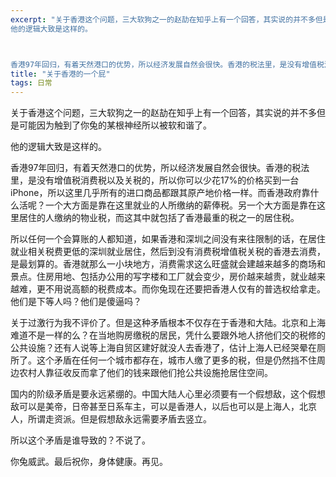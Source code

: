 ```yaml
---
excerpt: "关于香港这个问题，三大软狗之一的赵劼在知乎上有一个回答，其实说的并不多但是可能因为触到了你兔的某根神经所以被软和谐了。<br>
他的逻辑大致是这样的。



香港97年回归，有着天然港口的优势，所以经济发展自然会很快。香港的税法里，是没有增值税消费税以及关税的，所以你可以少花17%的价格买到一台iPhone，所以这里几乎所有的进口商品都跟其原产地价格一样。而香港政府靠什么活呢？一个大方面是靠在这里就业的人所缴纳的薪俸税。另一个大方面是靠在这里居住的人缴纳的物业税，而这其中就包括了香港最重的税之一的居住税。"
title: "关于香港的一个屁"
tags: 日常
---
```


关于香港这个问题，三大软狗之一的赵劼在知乎上有一个回答，其实说的并不多但是可能因为触到了你兔的某根神经所以被软和谐了。

他的逻辑大致是这样的。

香港97年回归，有着天然港口的优势，所以经济发展自然会很快。香港的税法里，是没有增值税消费税以及关税的，所以你可以少花17%的价格买到一台iPhone，所以这里几乎所有的进口商品都跟其原产地价格一样。而香港政府靠什么活呢？一个大方面是靠在这里就业的人所缴纳的薪俸税。另一个大方面是靠在这里居住的人缴纳的物业税，而这其中就包括了香港最重的税之一的居住税。

所以任何一个会算账的人都知道，如果香港和深圳之间没有来往限制的话，在居住就业相关税费更低的深圳就业居住，然后到没有消费税增值税关税的香港去消费，是最划算的。香港就那么一小块地方，消费需求这么旺盛就会建越来越多的商场和景点。住房用地、包括办公用的写字楼和工厂就会变少，房价越来越贵，就业越来越难，更不用说高额的税费成本。而你兔现在还要把香港人仅有的普选权给拿走。他们是下等人吗？他们是傻逼吗？

关于过激行为我不评价了。但是这种矛盾根本不仅存在于香港和大陆。北京和上海难道不是一样的么？在当地购房缴税的居民，凭什么要跟外地人挤他们交的税修的公共设施？还有人说等上海自贸区建好就没人去香港了，估计上海人已经哭晕在厕所了。这个矛盾在任何一个城市都存在，城市人缴了更多的税，但是仍然挡不住周边农村人靠征收反而拿了他们的钱来跟他们抢公共设施抢居住空间。

国内的阶级矛盾是要永远紧绷的。中国大陆人心里必须要有一个假想敌，这个假想敌可以是美帝，日帝甚至日系车主，可以是香港人，以后也可以是上海人，北京人，所谓走资派。但是假想敌永远需要矛盾去竖立。

所以这个矛盾是谁导致的？不说了。

你兔威武。最后祝你，身体健康。再见。

